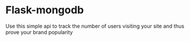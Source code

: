 # Flask-mongodb

Use this simple api to track the number of users visiting your site and thus prove your brand popularity
